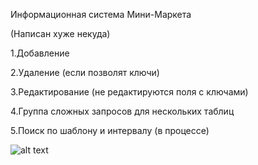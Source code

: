 Информационная система Мини-Маркета

(Написан хуже некуда)

1.Добавление

2.Удаление (если позволят ключи)

3.Редактирование (не редактируются поля с ключами)

4.Группа сложных запросов для нескольких таблиц

5.Поиск по шаблону и интервалу (в процессе)

![alt text](http://country-club.ru/kantri_magazin/images/03.jpg)
